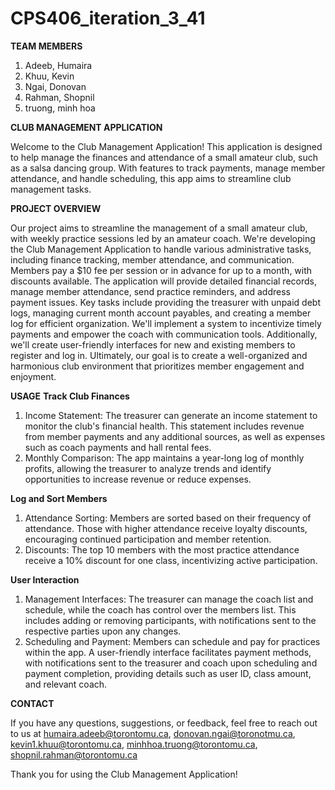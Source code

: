 # CPS406_iteration_3_41

**TEAM MEMBERS**
1. Adeeb, Humaira
2. Khuu, Kevin
3. Ngai, Donovan
4. Rahman, Shopnil
5. truong, minh hoa

**CLUB MANAGEMENT APPLICATION**

Welcome to the Club Management Application! This application is designed to help manage the finances and attendance of a small amateur club, such as a salsa dancing group. With features to track payments, manage member attendance, and handle scheduling, this app aims to streamline club management tasks.

**PROJECT OVERVIEW**

Our project aims to streamline the management of a small amateur club, with weekly practice sessions led by an amateur coach. We're developing the 
Club Management Application to handle various administrative tasks, including finance tracking, member attendance, and communication. Members pay a $10 fee per session or in advance for up to a month, with discounts available. The application will provide detailed financial records, manage member attendance, send practice reminders, and address payment issues. Key tasks include providing the treasurer with unpaid debt logs, managing current month account payables, and creating a member log for efficient organization. We'll implement a system 
to incentivize timely payments and empower the coach with communication tools. Additionally, we'll create user-friendly interfaces for new and existing members to register and log in. Ultimately, our goal is to create a well-organized and harmonious club environment that prioritizes member engagement and enjoyment.

**USAGE**
**Track Club Finances**
1. Income Statement: The treasurer can generate an income statement to monitor the club's financial health. This statement includes revenue from member payments and any additional sources, as well as expenses such as coach payments and hall rental fees.
2. Monthly Comparison: The app maintains a year-long log of monthly profits, allowing the treasurer to analyze trends and identify opportunities to increase revenue or reduce expenses.

**Log and Sort Members**
1. Attendance Sorting: Members are sorted based on their frequency of attendance. Those with higher attendance receive loyalty discounts, encouraging continued participation and member retention.
2. Discounts: The top 10 members with the most practice attendance receive a 10% discount for one class, incentivizing active participation.

**User Interaction**
1. Management Interfaces: The treasurer can manage the coach list and schedule, while the coach has control over the members list. This includes adding or removing participants, with notifications sent to the respective parties upon any changes.
2. Scheduling and Payment: Members can schedule and pay for practices within the app. A user-friendly interface facilitates payment methods, with notifications sent to the treasurer and coach upon scheduling and payment completion, providing details such as user ID, class amount, and relevant coach.

**CONTACT**

If you have any questions, suggestions, or feedback, feel free to reach out to us at humaira.adeeb@torontomu.ca, donovan.ngai@toronotmu.ca, kevin1.khuu@torontomu.ca, minhhoa.truong@torontomu.ca, shopnil.rahman@torontomu.ca

Thank you for using the Club Management Application!
